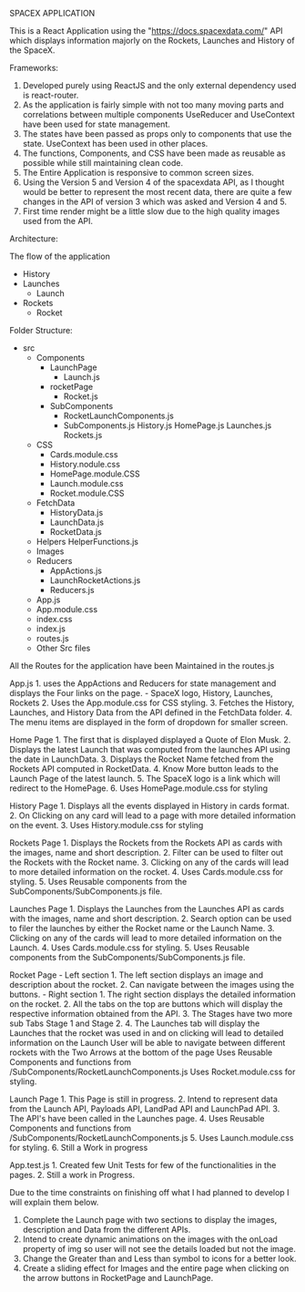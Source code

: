 SPACEX APPLICATION

This is a React Application using the "https://docs.spacexdata.com/" API which displays information majorly on the Rockets, Launches and History of the SpaceX.

Frameworks:

1. Developed purely using ReactJS and the only external dependency used is react-router.
2. As the application is fairly simple with not too many moving parts and correlations between multiple components UseReducer and UseContext have been used for state management.
3. The states have been passed as props only to components that use the state. UseContext has been used in other places.
4. The functions, Components, and CSS have been made as reusable as possible while still maintaining clean code.
5. The Entire Application is responsive to common screen sizes.
6. Using the Version 5 and Version 4 of the spacexdata API, as I thought would be better to represent the most recent data, there are quite a few changes in the API of version 3 which was asked and Version 4 and 5.
7. First time render might be a little slow due to the high quality images used from the API.

Architecture:

The flow of the application
 - History
 - Launches
    - Launch
 - Rockets
    - Rocket

Folder Structure:
- src
    - Components
        - LaunchPage
            - Launch.js
        - rocketPage
            - Rocket.js
        - SubComponents
            - RocketLaunchComponents.js
            - SubComponents.js
        History.js
        HomePage.js
        Launches.js
        Rockets.js
    - CSS
        - Cards.module.css
        - History.nodule.css
        - HomePage.module.CSS
        - Launch.module.css
        - Rocket.module.CSS
    - FetchData
        - HistoryData.js
        - LaunchData.js
        - RocketData.js
    - Helpers
        HelperFunctions.js
    - Images
    - Reducers
        - AppActions.js
        - LaunchRocketActions.js
        - Reducers.js
    - App.js
    - App.module.css
    - index.css
    - index.js
    - routes.js
    - Other Src files

All the Routes for the application have been Maintained in the routes.js

App.js
    1. uses the AppActions and Reducers for state management and displays the Four links on the page.
    - SpaceX logo, History, Launches, Rockets
    2. Uses the App.module.css for CSS styling.
    3. Fetches the History, Launches, and History Data from the API defined in the FetchData folder.
    4. The menu items are displayed in the form of dropdown for smaller screen.

Home Page
    1. The first that is displayed displayed a Quote of Elon Musk.
    2. Displays the latest Launch that was computed from the launches API using the date in LaunchData.
    3. Displays the Rocket Name fetched from the Rockets API computed in RocketData.
    4. Know More button leads to the Launch Page of the latest launch.
    5. The SpaceX logo is a link which will redirect to the HomePage.
    6. Uses HomePage.module.css for styling

History Page
    1. Displays all the events displayed in History in cards format.
    2. On Clicking on any card will lead to a page with more detailed information on the event.
    3. Uses History.module.css for styling
    
Rockets Page
    1. Displays the Rockets from the Rockets API as cards with the images, name and short description.
    2. Filter can be used to filter out the Rockets with the Rocket name.
    3. Clicking on any of the cards will lead to more detailed information on the rocket.
    4. Uses Cards.module.css for styling.
    5. Uses Reusable components from the SubComponents/SubComponents.js file.

Launches Page
    1. Displays the Launches from the Launches API as cards with the images, name and short description.
    2. Search option can be used to filer the launches by either the Rocket name or the Launch Name.
    3. Clicking on any of the cards will lead to more detailed information on the Launch.
    4. Uses Cards.module.css for styling.
    5. Uses Reusable components from the SubComponents/SubComponents.js file.

Rocket Page
    - Left section
        1. The left section displays an image and description about the rocket.
        2. Can navigate between the images using the buttons.
    - Right section
        1. The right section displays the detailed information on the rocket.
        2. All the tabs on the top are buttons which will display the respective information obtained from the API.
        3. The Stages have two more sub Tabs Stage 1 and Stage 2. 
        4. The Launches tab will display the Launches that the rocket was used in and on clicking will lead to detailed information on the Launch
    User will be able to navigate between different rockets with the Two Arrows at the bottom of the page
    Uses Reusable Components and functions from /SubComponents/RocketLaunchComponents.js
    Uses Rocket.module.css for styling.

Launch Page
    1. This Page is still in progress.
    2. Intend to represent data from the Launch API, Payloads API, LandPad API and LaunchPad API.
    3. The API's have been called in the Launches page.
    4. Uses Reusable Components and functions from /SubComponents/RocketLaunchComponents.js
    5. Uses Launch.module.css for styling.
    6. Still a Work in progress
    
App.test.js
    1. Created few Unit Tests for few of the functionalities in the pages.
    2. Still a work in Progress.
    

Due to the time constraints on finishing off what I had planned to develop I will explain them below.

1. Complete the Launch page with two sections to display the images, description and Data from the different APIs.
2. Intend to create dynamic animations on the images with the onLoad property of img so user will not see the details loaded but not the image.
3. Change the Greater than and Less than symbol to icons for a better look.
4. Create a sliding effect for Images and the entire page when clicking on the arrow buttons in RocketPage and LaunchPage.
